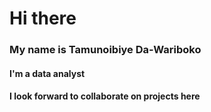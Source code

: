 # Hi there
### My name is Tamunoibiye Da-Wariboko
#### I'm a data analyst
#### I look forward to collaborate on projects here
